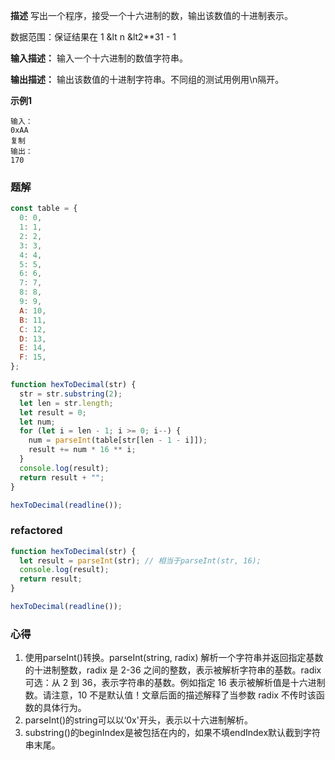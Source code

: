 **描述**
写出一个程序，接受一个十六进制的数，输出该数值的十进制表示。

数据范围：保证结果在 1 &lt n &lt2**31 - 1
 
**输入描述：**
输入一个十六进制的数值字符串。

**输出描述：**
输出该数值的十进制字符串。不同组的测试用例用\n隔开。

**示例1**

```
输入：
0xAA
复制
输出：
170
```

### 题解
```js
const table = {
  0: 0,
  1: 1,
  2: 2,
  3: 3,
  4: 4,
  5: 5,
  6: 6,
  7: 7,
  8: 8,
  9: 9,
  A: 10,
  B: 11,
  C: 12,
  D: 13,
  E: 14,
  F: 15,
};

function hexToDecimal(str) {
  str = str.substring(2);
  let len = str.length;
  let result = 0;
  let num;
  for (let i = len - 1; i >= 0; i--) {
    num = parseInt(table[str[len - 1 - i]]);
    result += num * 16 ** i;
  }
  console.log(result);
  return result + "";
}

hexToDecimal(readline());


```

### refactored
```js
function hexToDecimal(str) {
  let result = parseInt(str); // 相当于parseInt(str, 16);
  console.log(result);
  return result;
}

hexToDecimal(readline());
```

### 心得
1. 使用parseInt()转换。parseInt(string, radix)  解析一个字符串并返回指定基数的十进制整数，radix 是 2-36 之间的整数，表示被解析字符串的基数。radix 可选：从 2 到 36，表示字符串的基数。例如指定 16 表示被解析值是十六进制数。请注意，10 不是默认值！文章后面的描述解释了当参数 radix 不传时该函数的具体行为。
2. parseInt()的string可以以‘0x'开头，表示以十六进制解析。
3. substring()的beginIndex是被包括在内的，如果不填endIndex默认截到字符串末尾。